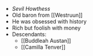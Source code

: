 - *Sevil Howthess*
- Old baron from [[Westruun]]
- He was obsessed with history
- Rich but foolish with money
- Descendants:
	- [[Buddleah Austan]]
	- [[Camilla Tenver]]
